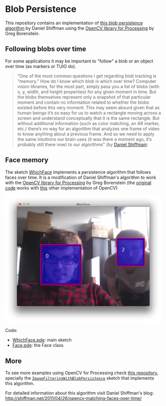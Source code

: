 Blob Persistence
================

This repository contains an implementation of [this blob persistence algorithm](http://shiffman.net/2011/04/26/opencv-matching-faces-over-time/) by Daniel Shiffman using the [OpenCV library for Processing](https://github.com/atduskgreg/opencv-processing) by Greg Borenstein.

## Following blobs over time

For some applications it may be important to "follow" a blob or an object over time (as markers or TUIO do).

> "One of the most common questions I get regarding blob tracking is “memory.” How do I know which blob is which over time? Computer vision libraries, for the most part, simply pass you a list of blobs (with x, y, width, and height properties) for any given moment in time. But the blobs themselves represent only a snapshot of that particular moment and contain no information related to whether the blobs existed before this very moment. This may seem absurd given that as human beings it’s so easy for us to watch a rectangle moving across a screen and understand conceptually that it is the same rectangle. But without additional information (such as color matching, an AR marker, etc.) there’s no way for an algorithm that analyzes one frame of video to know anything about a previous frame. And so we need to apply the same intuitions our brain uses (it was there a moment ago, it’s probably still there now) to our algorithms" (by [Daniel Shiffman](http://shiffman.net/2011/04/26/opencv-matching-faces-over-time/))

## Face memory

The sketch [WhichFace](https://github.com/jorditost/BlobPersistence/tree/master/WhichFace) implements a persistence algorithm that follows faces over time. It is a modification of Daniel Shiffman's algorithm to work with the [OpenCV library for Processing](https://github.com/atduskgreg/opencv-processing) by Greg Borenstein (the [original code](http://shiffman.net/p5/whichface.zip) works with [this](http://ubaa.net/shared/processing/opencv/) other implementation of OpenCV)

![](WhichFace/screenshots/whichface.png)

Code:
- [WhichFace.pde](https://github.com/jorditost/BlobPersistence/blob/master/WhichFace/WhichFace.pde): main sketch
- [Face.pde](https://github.com/jorditost/BlobPersistence/blob/master/WhichFace/Face.pde): the Face class

## More
To see more examples using OpenCV for Processing check [this repository](https://github.com/jorditost/ImageFiltering), specially the [`ImageFilteringWithBlobPersistence`](https://github.com/jorditost/ImageFiltering/tree/master/ImageFilteringWithBlobPersistence) sketch that implements this algorithm.

For detailed information about this algorithm visit Daniel Shiffman's blog:
http://shiffman.net/2011/04/26/opencv-matching-faces-over-time/